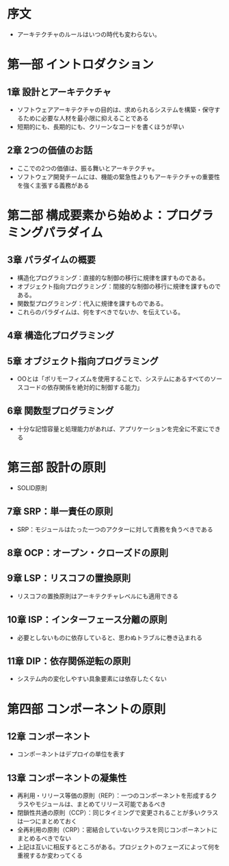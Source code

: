 # 序文

* アーキテクチャのルールはいつの時代も変わらない。

# 第一部 イントロダクション

## 1章 設計とアーキテクチャ

* ソフトウェアアーキテクチャの目的は、求められるシステムを構築・保守するために必要な人材を最小限に抑えることである
* 短期的にも、長期的にも、クリーンなコードを書くほうが早い

## 2章 2つの価値のお話

* ここでの2つの価値は、振る舞いとアーキテクチャ。
* ソフトウェア開発チームには、機能の緊急性よりもアーキテクチャの重要性を強く主張する義務がある

# 第二部 構成要素から始めよ：プログラミングパラダイム

## 3章 パラダイムの概要

* 構造化プログラミング：直接的な制御の移行に規律を課すものである。
* オブジェクト指向プログラミング：間接的な制御の移行に規律を課すものである。
* 関数型プログラミング：代入に規律を課すものである。
* これらのパラダイムは、何をすべきでないか、を伝えている。

## 4章 構造化プログラミング

## 5章 オブジェクト指向プログラミング

* OOとは「ポリモーフィズムを使用することで、システムにあるすべてのソースコードの依存関係を絶対的に制御する能力」


## 6章 関数型プログラミング

* 十分な記憶容量と処理能力があれば、アプリケーションを完全に不変にできる

# 第三部 設計の原則

* SOLID原則

## 7章 SRP：単一責任の原則

* SRP：モジュールはたった一つのアクターに対して責務を負うべきである

## 8章 OCP：オープン・クローズドの原則


## 9章 LSP：リスコフの置換原則

* リスコフの置換原則はアーキテクチャレベルにも適用できる


## 10章 ISP：インターフェース分離の原則

* 必要としないものに依存していると、思わぬトラブルに巻き込まれる

## 11章 DIP：依存関係逆転の原則

* システム内の変化しやすい具象要素には依存したくない

# 第四部 コンポーネントの原則

## 12章 コンポーネント

* コンポーネントはデプロイの単位を表す

## 13章 コンポーネントの凝集性

* 再利用・リリース等価の原則（REP）：一つのコンポーネントを形成するクラスやモジュールは、まとめてリリース可能であるべき
* 閉鎖性共通の原則（CCP）：同じタイミングで変更されることが多いクラスは一つにまとめておく
* 全再利用の原則（CRP）：密結合していないクラスを同じコンポーネントにまとめるべきでない
* 上記は互いに相反するところがある。プロジェクトのフェーズによって何を重視するか変わってくる
